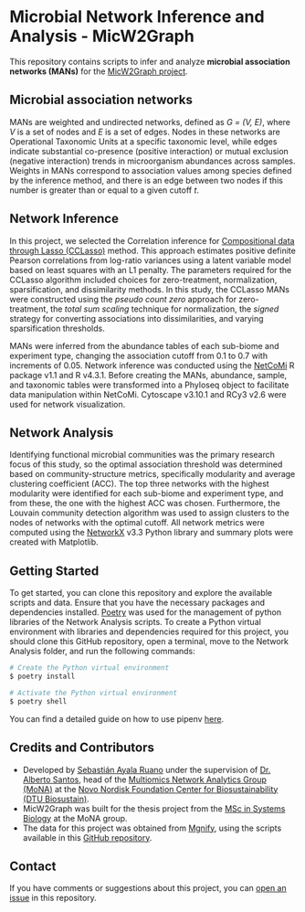 
# Microbial Network Inference and Analysis - MicW2Graph
This repository contains scripts to infer and analyze **microbial association networks (MANs)** for the [MicW2Graph project][MicW2Graph].

## Microbial association networks
MANs are weighted and undirected networks, defined as *G = (V, E)*, where *V* is a set of nodes and *E* is a set of edges. Nodes in these networks are Operational Taxonomic Units at a specific taxonomic level, while edges indicate substantial co-presence (positive interaction) or mutual exclusion (negative interaction) trends in microorganism abundances across samples. Weights in MANs correspond to association values among species defined by the inference method, and there is an edge between two nodes if this number is greater than or equal to a given cutoff *t*.

## Network Inference
In this project, we selected the Correlation inference for [Compositional data through Lasso (CCLasso)][CCLasso] method. This approach estimates positive definite Pearson correlations from log-ratio variances using a latent variable model based on least squares with an L1 penalty. The parameters required for the CCLasso algorithm included choices for zero-treatment, normalization, sparsification, and dissimilarity methods. In this study, the CCLasso MANs were constructed using the *pseudo count zero* approach for zero-treatment, the *total sum scaling* technique for normalization, the  *signed* strategy for converting associations into dissimilarities, and varying sparsification thresholds.

MANs were inferred from the abundance tables of each sub-biome and experiment type, changing the association cutoff from 0.1 to 0.7 with increments of 0.05. Network inference was conducted using the [NetCoMi][NetCoMi] R package v1.1 and R v4.3.1. Before creating the MANs, abundance, sample, and taxonomic tables were transformed into a Phyloseq object to facilitate data manipulation within NetCoMi. Cytoscape v3.10.1 and RCy3 v2.6 were used for network visualization.

## Network Analysis
Identifying functional microbial communities was the primary research focus of this study, so the optimal association threshold was determined based on community-structure metrics, specifically modularity and average clustering coefficient (ACC). The top three networks with the highest modularity were identified for each sub-biome and experiment type, and from these, the one with the highest ACC was chosen. Furthermore, the Louvain community detection algorithm was used to assign clusters to the nodes of networks with the optimal cutoff. All network metrics were computed using the [NetworkX][NetworkX] v3.3 Python library and summary plots were created with Matplotlib.

## Getting Started
To get started, you can clone this repository and explore the available scripts and data. Ensure that you have the necessary packages and dependencies installed. [Poetry][Poetry] was used for the management of python libraries of the Network Analysis scripts. To create a Python virtual environment with libraries and dependencies required for this project, you should clone this GitHub repository, open a terminal, move to the Network Analysis folder, and run the following commands:

```bash
# Create the Python virtual environment 
$ poetry install

# Activate the Python virtual environment 
$ poetry shell
```

You can find a detailed guide on how to use pipenv [here][Poetry-doc].

## **Credits and Contributors**
- Developed by [Sebastián Ayala Ruano][myweb] under the supervision of [Dr. Alberto Santos][Alberto], head of the [Multiomics Network Analytics Group (MoNA)][Mona] at the [Novo Nordisk Foundation Center for Biosustainability (DTU Biosustain)][Biosustain].
- MicW2Graph was built for the thesis project from the [MSc in Systems Biology][sysbio] at the MoNA group.
- The data for this project was obtained from [Mgnify][Mgnify], using the scripts available in this [GitHub repository][retrieve_info_mgnify].

## **Contact**
If you have comments or suggestions about this project, you can [open an issue][issues] in this repository.

[MicW2Graph]: https://github.com/Multiomics-Analytics-Group/MicW2Graph
[CCLasso]: https://github.com/huayingfang/CCLasso
[NetCoMi]: https://github.com/stefpeschel/NetCoMi
[NetworkX]: https://networkx.org/
[Poetry]: https://python-poetry.org/
[Poetry-doc]: https://python-poetry.org/docs/basic-usage/
[sysbio]: https://www.maastrichtuniversity.nl/education/master/systems-biology
[myweb]: https://sayalaruano.github.io/
[Alberto]: https://orbit.dtu.dk/en/persons/alberto-santos-delgado
[Mona]: https://multiomics-analytics-group.github.io/
[Biosustain]: https://www.biosustain.dtu.dk/
[retrieve_info_mgnify]: https://github.com/Multiomics-Analytics-Group/Retrieve_info_MGnifyAPI
[Mgnify]: https://www.ebi.ac.uk/metagenomics/api/latest/
[issues]: https://github.com/Multiomics-Analytics-Group/Microbial_network_inference_and_analysis_MicW2Graph/issues/new
